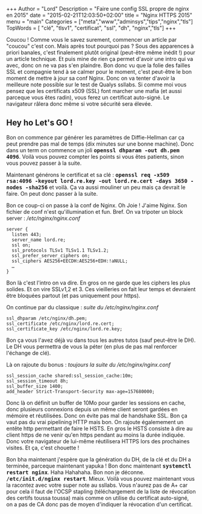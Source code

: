 +++
Author = "Lord"
Description = "Faire une config SSL propre de nginx en 2015"
date = "2015-02-21T12:03:50+02:00"
title = "Nginx HTTPS 2015"
menu = "main"
Categories = ["meta","www","adminsys","tips","nginx","tls"]
TopWords = [  "clé", "tlsv1", "certificat", "ssl", "dh", "nginx","tls"]
+++

Coucou ! Comme vous le savez surement, commencer un article par "coucou" c'est con.
Mais après tout pourquoi pas ?
Sous des apparences à priori banales, c'est finalement plutôt original (peut-être même inédit !) pour un article technique.
Et puis mine de rien ça permet d'avoir une intro qui va avec, donc on ne va pas s'en plaindre.
Bon donc vu que la folie des failles SSL et compagnie tend à se calmer pour le moment, c'est peut-être le bon moment de mettre à jour sa conf Nginx.
Donc on va tenter d'avoir la meilleure note possible sur le test de Qualys ssllabs.
Si comme moi vous pensez que les certificats x509 (SSL) font marcher une mafia (et aussi parceque vous êtes radin), vous ferez un certificat auto-signé.
Le navigateur râlera donc même si votre sécurité sera élevée.

## Hey ho Let's GO !
Bon on commence par générer les paramètres de Diffie-Hellman car ça peut prendre pas mal de temps (dix minutes sur une bonne machine).
Donc dans un term on commence un joli **<kbd>openssl dhparam -out dh.pem 4096</kbd>**.
Voilà vous pouvez compter les points si vous êtes patients, sinon vous pouvez passer à la suite.

Maintenant générons le certificat et sa clé : **<kbd>openssl req -x509 rsa:4096 -keyout lord.re.key -out lord.re.cert -days 3650 -nodes -sha256</kbd>** et voilà.
Ça va aussi mouliner un peu mais ça devrait le faire.
On peut donc passer à la suite.

Bon ce coup-ci on passe à la conf de Nginx.
Oh Joie ! J'aime Nginx.
Son fichier de conf n'est qu'illumination et fun.
Bref.
On va tripoter un block server :
*/etc/nginx/nginx.conf*
```
server {
  listen 443;
  server_name lord.re;
  ssl on;
  ssl_protocols TLSv1 TLSv1.1 TLSv1.2;
  ssl_prefer_server_ciphers on;
  ssl_ciphers AES256+EECDH:AES256+EDH:!aNULL;
  …
}
```
Bon là c'est l'intro on va dire.
En gros on ne garde que les ciphers les plus solides.
Et on vire SSLv1,2 et 3.
Ces vieilleries on fait leur temps et devraient être bloquées partout (et pas uniquement pour https).

On continue par du classique :
*suite du /etc/nginx/nginx.conf*
```
ssl_dhparam /etc/nginx/dh.pem;
ssl_certificate /etc/nginx/lord.re.cert;
ssl_certificate_key /etc/nginx/lord.re.key;
```
Bon ça vous l'avez déjà vu dans tous les autres tutos (sauf peut-être le DH).
Le DH vous permettra de vous la péter (en plus de pas mal renforcer l'échange de clé).

Là on rajoute du bonus :
*toujours la suite du /etc/nginx/nginx.conf*
```
ssl_session_cache shared:ssl_session_cache:10m;
ssl_session_timeout 8h;
ssl_buffer_size 1400;
add_header Strict-Transport-Security max-age=157680000;
```
Donc là on définit un buffer de 10Mo pour garder les sessions en cache, donc plusieurs connexions depuis un même client seront gardées en mémoire et réutilisées.
Donc on évite pas mal de handshake SSL.
Bon ça vaut pas du vrai pipelining HTTP mais bon.
On rajoute égalemement un entête http permettant de faire le HSTS.
En gros le HSTS consiste à dire au client https de ne venir qu'en https pendant au moins la durée indiquée.
Donc votre navigateur de lui-même réutilisera HTTPS lors des prochaines visites.
Et ça, c'est chouette !

Bon bha maintenant j'espère que la génération du DH, de la clé et du DH a terminée, parceque maintenant yapuka ! Bon donc maintenant **<kbd>systemctl restart nginx</kbd>**.
Haha Hahahaha.
Bon non je déconne.
**<kbd>/etc/init.d/nginx restart</kbd>**.
Mieux.
Voilà vous pouvez maintenant vous la racontez avec votre super note au ssllabs.
Vous n'aurez pas de A+ car pour cela il faut de l'OCSP stapling (téléchargement de la liste de révocation des certifs toussa toussa) mais comme on utilise du certificat auto-signé, on a pas de CA donc pas de moyen d'indiquer la révocation d'un certificat.


